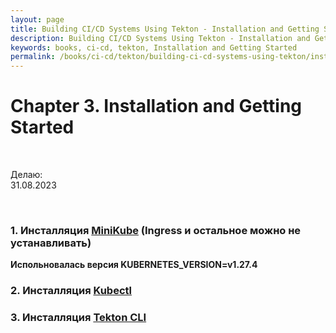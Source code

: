 ```yaml
---
layout: page
title: Building CI/CD Systems Using Tekton - Installation and Getting Started
description: Building CI/CD Systems Using Tekton - Installation and Getting Started
keywords: books, ci-cd, tekton, Installation and Getting Started
permalink: /books/ci-cd/tekton/building-ci-cd-systems-using-tekton/installation-and-getting-started/
---
```


# Chapter 3. Installation and Getting Started

<br/>

Делаю:  
31.08.2023

<br/>

### 1. Инсталляция [MiniKube](/tools/containers/kubernetes/minikube/setup/) (Ingress и остальное можно не устанавливать)

**Испольновалась версия KUBERNETES_VERSION=v1.27.4**

### 2. Инсталляция [Kubectl](/tools/containers/kubernetes/tools/kubectl/)

### 3. Инсталляция [ Tekton CLI](/tools/containers/kubernetes/tools/ci-cd/tekton/)
